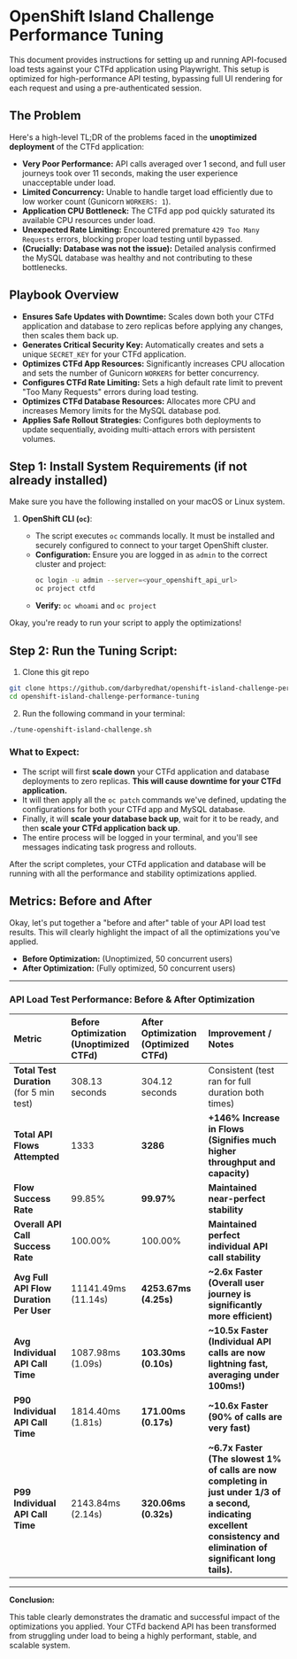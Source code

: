 # OpenShift Island Challenge Performance Tuning

This document provides instructions for setting up and running API-focused load tests against your CTFd application using Playwright. This setup is optimized for high-performance API testing, bypassing full UI rendering for each request and using a pre-authenticated session.

## The Problem

Here's a high-level TL;DR of the problems faced in the **unoptimized deployment** of the CTFd application:

* **Very Poor Performance:** API calls averaged over 1 second, and full user journeys took over 11 seconds, making the user experience unacceptable under load.
* **Limited Concurrency:** Unable to handle target load efficiently due to low worker count (Gunicorn `WORKERS: 1`).
* **Application CPU Bottleneck:** The CTFd app pod quickly saturated its available CPU resources under load.
* **Unexpected Rate Limiting:** Encountered premature `429 Too Many Requests` errors, blocking proper load testing until bypassed.
* **(Crucially: Database was not the issue):** Detailed analysis confirmed the MySQL database was healthy and not contributing to these bottlenecks.

## **Playbook Overview**

* **Ensures Safe Updates with Downtime:** Scales down both your CTFd application and database to zero replicas before applying any changes, then scales them back up.
* **Generates Critical Security Key:** Automatically creates and sets a unique `SECRET_KEY` for your CTFd application.
* **Optimizes CTFd App Resources:** Significantly increases CPU allocation and sets the number of Gunicorn `WORKERS` for better concurrency.
* **Configures CTFd Rate Limiting:** Sets a high default rate limit to prevent "Too Many Requests" errors during load testing.
* **Optimizes CTFd Database Resources:** Allocates more CPU and increases Memory limits for the MySQL database pod.
* **Applies Safe Rollout Strategies:** Configures both deployments to update sequentially, avoiding multi-attach errors with persistent volumes.

## **Step 1: Install System Requirements (if not already installed)**

Make sure you have the following installed on your macOS or Linux system.

1.  **OpenShift CLI (`oc`)**:

      * The script executes `oc` commands locally. It must be installed and securely configured to connect to your target OpenShift cluster.  
      * **Configuration:** Ensure you are logged in as `admin` to the correct cluster and project:
        ```bash
        oc login -u admin --server=<your_openshift_api_url>
        oc project ctfd
        ```
      * **Verify:** `oc whoami` and `oc project`

Okay, you're ready to run your script to apply the optimizations!

## **Step 2: Run the Tuning Script:**

1. Clone this git repo

```bash
git clone https://github.com/darbyredhat/openshift-island-challenge-performance-tuning
cd openshift-island-challenge-performance-tuning 
```

2. Run the following command in your terminal:

```bash
./tune-openshift-island-challenge.sh
```

### **What to Expect:**

* The script will first **scale down** your CTFd application and database deployments to zero replicas. **This will cause downtime for your CTFd application.**
* It will then apply all the `oc patch` commands we've defined, updating the configurations for both your CTFd app and MySQL database.
* Finally, it will **scale your database back up**, wait for it to be ready, and then **scale your CTFd application back up**.
* The entire process will be logged in your terminal, and you'll see messages indicating task progress and rollouts.

After the script completes, your CTFd application and database will be running with all the performance and stability optimizations applied. 

## Metrics: Before and After

Okay, let's put together a "before and after" table of your API load test results. This will clearly highlight the impact of all the optimizations you've applied.

* **Before Optimization:** (Unoptimized, 50 concurrent users)
* **After Optimization:** (Fully optimized, 50 concurrent users)

---

### **API Load Test Performance: Before & After Optimization**

| Metric | Before Optimization (Unoptimized CTFd) | After Optimization (Optimized CTFd) | Improvement / Notes |
| :-------------------------------------- | :------------------------------------- | :---------------------------------- | :------------------------------------------------------------------------------------------------------------------------------------------------------------------- |
| **Total Test Duration** (for 5 min test) | 308.13 seconds                         | 304.12 seconds                      | Consistent (test ran for full duration both times)                                                                                                                  |
| **Total API Flows Attempted** | 1333                                   | **3286** | **+146% Increase in Flows (Signifies much higher throughput and capacity)** |
| **Flow Success Rate** | 99.85%                                 | **99.97%** | **Maintained near-perfect stability** |
| **Overall API Call Success Rate** | 100.00%                                | 100.00%                             | **Maintained perfect individual API call stability** |
| **Avg Full API Flow Duration Per User** | 11141.49ms (11.14s)                    | **4253.67ms (4.25s)** | **~2.6x Faster (Overall user journey is significantly more efficient)** |
| **Avg Individual API Call Time** | 1087.98ms (1.09s)                      | **103.30ms (0.10s)** | **~10.5x Faster (Individual API calls are now lightning fast, averaging under 100ms!)** |
| **P90 Individual API Call Time** | 1814.40ms (1.81s)                      | **171.00ms (0.17s)** | **~10.6x Faster (90% of calls are very fast)** |
| **P99 Individual API Call Time** | 2143.84ms (2.14s)                      | **320.06ms (0.32s)** | **~6.7x Faster (The slowest 1% of calls are now completing in just under 1/3 of a second, indicating excellent consistency and elimination of significant long tails).** |

---

**Conclusion:**

This table clearly demonstrates the dramatic and successful impact of the optimizations you applied. Your CTFd backend API has been transformed from struggling under load to being a highly performant, stable, and scalable system.